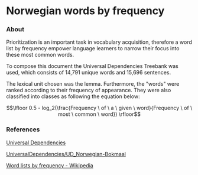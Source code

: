 #  Norwegian words by frequency

### About

Prioritization is an important task in vocabulary acquisition, therefore a word list by frequency empower language learners to narrow their focus
into these most common words.

To compose this document the Universal Dependencies Treebank was used, which consists of 14,791 unique words and 15,696 sentences. 

The lexical unit chosen was the lemma. Furthermore, the "words" were ranked according to their frequency of appearance. They were also classified into classes as following the equation below:

$$\lfloor 0.5 - log_2(\frac{Frequency \ of \ a \ given \ word}{Frequency \ of \ most \ common \ word}) \rfloor$$

### References

[Universal Dependencies](https://universaldependencies.org/)

[UniversalDependencies/UD_Norwegian-Bokmaal](https://github.com/UniversalDependencies/UD_Norwegian-Bokmaal/tree/master)

[Word lists by frequency - Wikipedia](https://en.wikipedia.org/wiki/Word_lists_by_frequency)